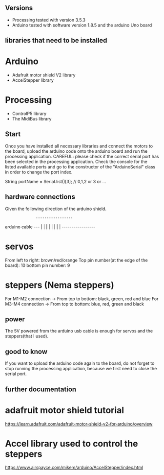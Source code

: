 ## Versions
- Processing tested with version 3.5.3
- Arduino tested with software version 1.8.5 and the arduino Uno board

## libraries that need to be installed
# Arduino
- Adafruit motor shield V2 library
- AccelStepper library

# Processing
- ControlP5 library
- The MidiBus library

## Start
Once you have installed all necessary libraries and connect the motors to the board, upload the arduino code onto the arduino board and run the processing application.
CAREFUL: please check if the correct serial port has been selected in the processing application. Check the console for the listed available ports and go to the constructor of the "ArduinoSerial" class in order to change the port index. 

String portName = Serial.list()[3]; // 0,1,2 or 3 or ...

## hardware connections

Given the following direction of the arduino shield.

				  -----------------
arduino cable --- |				  |
				  |				  |
				  |				  |
				  |				  |
				  -----------------
	

# servos
From left to right: brown/red/orange
Top pin number(at the edge of the board): 10
bottom pin number: 9

# steppers (Nema steppers)

For M1-M2 connection -> From top to bottom: black, green, red and blue
For M3-M4 connection -> From top to bottom: blue, red, green and black

## power
The 5V powered from the arduino usb cable is enough for servos and the steppers(that I used).

## good to know
If you want to upload the arduino code again to the board, do not forget to stop running the processing application, because we first need to close the serial port.

## further documentation
# adafruit motor shield tutorial
https://learn.adafruit.com/adafruit-motor-shield-v2-for-arduino/overview

# Accel library used to control the steppers
https://www.airspayce.com/mikem/arduino/AccelStepper/index.html